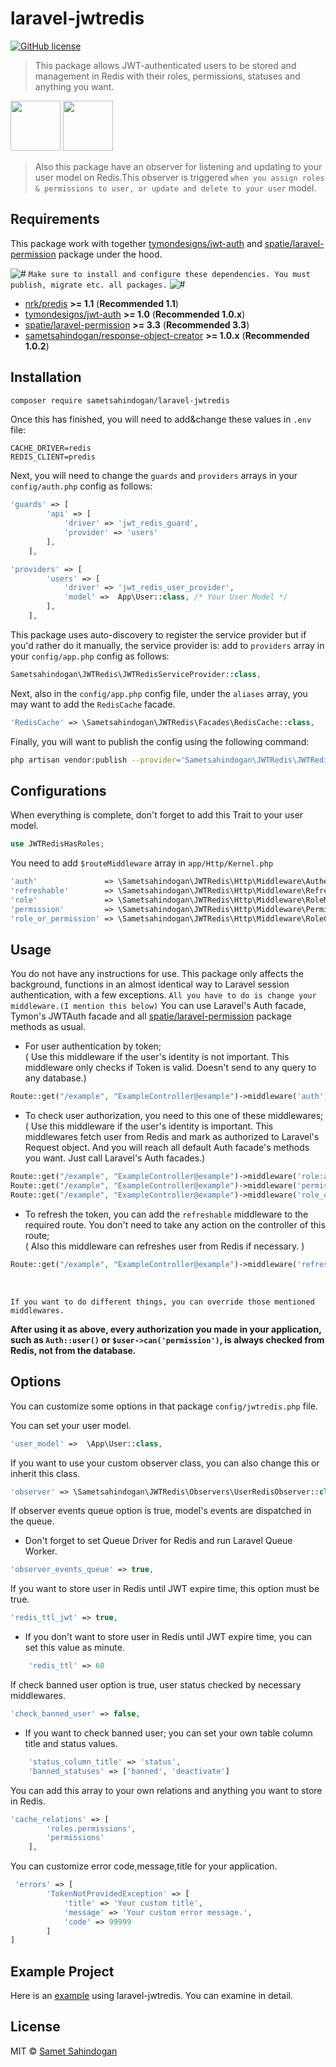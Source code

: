 # laravel-jwtredis

[![GitHub license](https://img.shields.io/badge/license-MIT-brightgreen.svg?style=flat-square)](https://raw.githubusercontent.com/sametsahindogan/laravel-jwtredis/master/LICENSE)

> This package allows JWT-authenticated users to be stored and management in Redis with
their roles, permissions, statuses and anything you want.

<a><img src="https://cdn.auth0.com/blog/jwtalgos/logo.png" width="80"></a>
<a><img src="https://chris.lu/upload/images/redis.png" width="80"></a>

>Also this package have an observer for listening and updating  to your user model 
on Redis.This observer is triggered `when you assign roles & permissions to user, or update
and delete to your user` model.

## Requirements

This package work with together [tymondesigns/jwt-auth](https://github.com/tymondesigns/jwt-auth) and [spatie/laravel-permission](https://github.com/spatie/laravel-permission) package under the hood.

![#](https://placehold.it/15/f03c15/000000?text=+) `Make sure to install and configure these dependencies. You must publish, migrate etc. all packages.` ![#](https://placehold.it/15/f03c15/000000?text=+)
 
- [nrk/predis](https://github.com/nrk/predis) **>= 1.1** (**Recommended 1.1**)
- [tymondesigns/jwt-auth](https://github.com/tymondesigns/jwt-auth) **>= 1.0** (**Recommended 1.0.x**)
- [spatie/laravel-permission](https://github.com/spatie/laravel-permission) **>= 3.3** (**Recommended 3.3**)
- [sametsahindogan/response-object-creator](https://github.com/sametsahindogan/response-object-creator) **>= 1.0.x** (**Recommended 1.0.2**)

## Installation

```bash
composer require sametsahindogan/laravel-jwtredis
```
Once this has finished, you will need to add&change these values in `.env` file:
```dotenv
CACHE_DRIVER=redis
REDIS_CLIENT=predis
```
Next, you will need to change the `guards` and `providers` arrays in your `config/auth.php` config as follows:
```php
'guards' => [
        'api' => [
            'driver' => 'jwt_redis_guard',
            'provider' => 'users'
        ],
    ],

'providers' => [
        'users' => [
            'driver' => 'jwt_redis_user_provider',
            'model' =>  App\User::class, /* Your User Model */
        ],
    ],
```
This package uses auto-discovery to register the service provider but if you'd rather do it manually, the service provider is: add to `providers` array in your `config/app.php` config as follows:
```php
Sametsahindogan\JWTRedis\JWTRedisServiceProvider::class,
```
Next, also in the `config/app.php` config file, under the `aliases` array, you may want to add the `RedisCache` facade.
```php
'RedisCache' => \Sametsahindogan\JWTRedis\Facades\RedisCache::class,
```
Finally, you will want to publish the config using the following command:
```bash
php artisan vendor:publish --provider='Sametsahindogan\JWTRedis\JWTRedisServiceProvider'
```

## Configurations

When everything is complete, don't forget to add this Trait to your user model.
```php
use JWTRedisHasRoles;
```
You need to add `$routeMiddleware` array in `app/Http/Kernel.php`
```php
'auth'               => \Sametsahindogan\JWTRedis\Http\Middleware\Authenticate::class,
'refreshable'        => \Sametsahindogan\JWTRedis\Http\Middleware\Refreshable::class,
'role'               => \Sametsahindogan\JWTRedis\Http\Middleware\RoleMiddleware::class,
'permission'         => \Sametsahindogan\JWTRedis\Http\Middleware\PermissionMiddleware::class,
'role_or_permission' => \Sametsahindogan\JWTRedis\Http\Middleware\RoleOrPermissionMiddleware::class,
```

## Usage

 You do not have any instructions for use. This package only affects the background, functions in an almost identical way to Laravel session authentication, with a few exceptions. `All you have to do is change your middleware.(I mention this below)` You can use Laravel's Auth facade,
Tymon's JWTAuth facade and all [spatie/laravel-permission](https://github.com/spatie/laravel-permission) package methods as usual.<br>

* For user authentication by token; <br>
( Use this middleware if the user's identity is not important. This middleware only checks if Token is valid. Doesn't send to any query to any database.)
```php
Route::get("/example", "ExampleController@example")->middleware('auth');
```
* To check user authorization, you need to this one of these middlewares;<br>
( Use this middleware if the user's identity is important. This middlewares fetch user from Redis and mark as authorized 
to Laravel's Request object. And you will reach all default Auth facade's methods you want. Just call Laravel's Auth facades.)
```php
Route::get("/example", "ExampleController@example")->middleware('role:admin|user');
Route::get("/example", "ExampleController@example")->middleware('permissions:get-user|set-user');
Route::get("/example", "ExampleController@example")->middleware('role_or_permission:admin|get-user');
```
* To refresh the token, you can add the `refreshable` middleware to the required route. You don't need to take any action on the controller of this route;<br>
( Also this middleware can refreshes user from Redis if necessary. )
```php
Route::get("/example", "ExampleController@example")->middleware('refreshable');
```
<br>

`If you want to do different things, you can override those mentioned middlewares.`

**After using it as above, every authorization you made in your 
application, such as `Auth::user()` or `$user->can('permission')`, is always checked from Redis, not from the database.**

## Options

You can customize some options in that package `config/jwtredis.php` file.

You can set your user model.
```php
'user_model' =>  \App\User::class,
```
If you want to use your custom observer class, you can also change this or inherit this class.
```php
'observer' => \Sametsahindogan\JWTRedis\Observers\UserRedisObserver::class,
```
If observer events queue option is true, model's events are dispatched in the queue.
*  Don't forget to set Queue Driver for Redis and run Laravel Queue Worker.
```php
'observer_events_queue' => true,
```

If you want to store user in Redis until JWT expire time, this option must be true.
```php
'redis_ttl_jwt' => true,
```
- If you don't want to store user in Redis until JWT expire time, you can set this value as minute.
```php
    'redis_ttl' => 60
```
If check banned user option is true, user status checked by necessary middlewares.
```php
'check_banned_user' => false,
```
- If you want to check banned user; you can set your own table column title and status values.
```php
    'status_column_title' => 'status',
    'banned_statuses' => ['banned', 'deactivate']
```
You can add this array to your own relations and anything you want to store in Redis.
```php
'cache_relations' => [
        'roles.permissions',
        'permissions'
    ],
```
You can customize error code,message,title for your application.
```php
 'errors' => [
        'TokenNotProvidedException' => [
            'title' => 'Your custom title',
            'message' => 'Your custom error message.',
            'code' => 99999
        ]
]
```

## Example Project

Here is an [example](https://github.com/sametsahindogan/laravel-jwtredis-example) using laravel-jwtredis. You can examine in detail.

## License
MIT © [Samet Sahindogan](https://github.com/sametsahindogan/laravel-jwtredis/blob/master/LICENSE)
